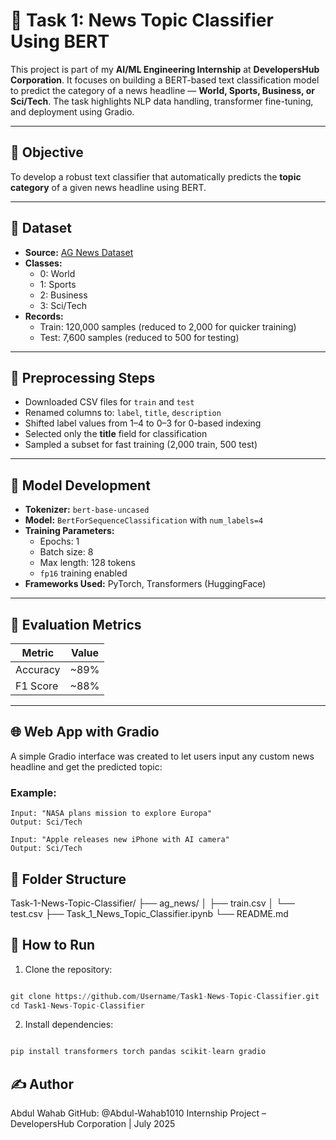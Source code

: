 # 📰 Task 1: News Topic Classifier Using BERT

This project is part of my **AI/ML Engineering Internship** at **DevelopersHub Corporation**. It focuses on building a BERT-based text classification model to predict the category of a news headline — **World, Sports, Business, or Sci/Tech**. The task highlights NLP data handling, transformer fine-tuning, and deployment using Gradio.

---

## 🎯 Objective

To develop a robust text classifier that automatically predicts the **topic category** of a given news headline using BERT.

---

## 📂 Dataset

- **Source:** [AG News Dataset](https://www.kaggle.com/datasets/amananandrai/ag-news-classification-dataset)
- **Classes:**
  - 0: World
  - 1: Sports
  - 2: Business
  - 3: Sci/Tech
- **Records:**
  - Train: 120,000 samples (reduced to 2,000 for quicker training)
  - Test: 7,600 samples (reduced to 500 for testing)

---

## 🧹 Preprocessing Steps

- Downloaded CSV files for `train` and `test`
- Renamed columns to: `label`, `title`, `description`
- Shifted label values from 1–4 to 0–3 for 0-based indexing
- Selected only the **title** field for classification
- Sampled a subset for fast training (2,000 train, 500 test)

---

## 🤖 Model Development

- **Tokenizer:** `bert-base-uncased`
- **Model:** `BertForSequenceClassification` with `num_labels=4`
- **Training Parameters:**
  - Epochs: 1
  - Batch size: 8
  - Max length: 128 tokens
  - `fp16` training enabled
- **Frameworks Used:** PyTorch, Transformers (HuggingFace)

---

## 🧪 Evaluation Metrics

| Metric   | Value   |
|----------|---------|
| Accuracy | ~89%    |
| F1 Score | ~88%    |

---

## 🌐 Web App with Gradio

A simple Gradio interface was created to let users input any custom news headline and get the predicted topic:

### Example:

```text
Input: "NASA plans mission to explore Europa"
Output: Sci/Tech

Input: "Apple releases new iPhone with AI camera"
Output: Sci/Tech
```

## 📁 Folder Structure

Task-1-News-Topic-Classifier/
├── ag_news/
│   ├── train.csv
│   └── test.csv
├── Task_1_News_Topic_Classifier.ipynb
└── README.md

## 🚀 How to Run


1. Clone the repository:

```python

git clone https://github.com/Username/Task1-News-Topic-Classifier.git
cd Task1-News-Topic-Classifier
```

2. Install dependencies:

```python

pip install transformers torch pandas scikit-learn gradio

```

## ✍️ Author

Abdul Wahab
GitHub: @Abdul-Wahab1010
Internship Project – DevelopersHub Corporation | July 2025